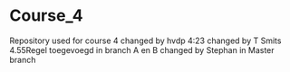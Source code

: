 # Course_4
Repository used for course 4
changed by hvdp 4:23
changed by T Smits 4.55Regel toegevoegd in branch A en B
changed by Stephan in Master branch